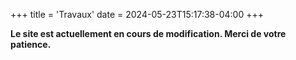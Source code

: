 +++
title = 'Travaux'
date = 2024-05-23T15:17:38-04:00
+++

**Le site est actuellement en cours de modification. Merci de votre patience.**

